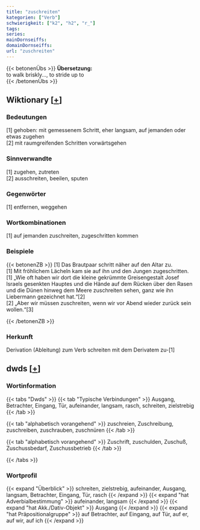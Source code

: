 ```yaml
---
title: "zuschreiten"
kategorien: ["Verb"]
schwierigkeit: ["k2", "h2", "r_"]
tags:
series:
mainDornseiffs:
domainDornseiffs:
url: "zuschreiten"
---
```


{{< betonenÜbs >}}
**Übersetzung:**  
to walk briskly..., to stride  up to  
{{< /betonenÜbs >}}

## Wiktionary [[+](https://de.wiktionary.org/wiki/zuschreiten)]

### Bedeutungen
[1] gehoben: mit gemessenem Schritt, eher langsam, auf jemanden oder etwas zugehen  
[2] mit raumgreifenden Schritten vorwärtsgehen  

### Sinnverwandte
[1] zugehen, zutreten  
[2] ausschreiten, beeilen, sputen  

### Gegenwörter
[1] entfernen, weggehen  

### Wortkombinationen
[1] auf jemanden zuschreiten, zugeschritten kommen  

### Beispiele
{{< betonenZB >}}
[1] Das Brautpaar schritt näher auf den Altar zu.  
[1] Mit fröhlichem Lächeln kam sie auf ihn und den Jungen zugeschritten.  
[1] „Wie oft haben wir dort die kleine gekrümmte Greisengestalt Josef lsraels gesenkten Hauptes und die Hände auf dem Rücken über den Rasen und die Dünen hinweg dem Meere zuschreiten sehen, ganz wie ihn Liebermann gezeichnet hat.“[2]  
[2] „Aber wir müssen zuschreiten, wenn wir vor Abend wieder zurück sein wollen.“[3]  

{{< /betonenZB >}}
### Herkunft
Derivation (Ableitung) zum Verb schreiten mit dem Derivatem zu-[1]  



## dwds [[+](https://www.dwds.de/wb/zuschreiten)]

### Wortinformation
{{< tabs "Dwds" >}}
{{< tab "Typische Verbindungen" >}}
Ausgang, Betrachter, Eingang, Tür, aufeinander, langsam, rasch, schreiten, zielstrebig
{{< /tab >}}

{{< tab "alphabetisch vorangehend" >}}
zuschreien, Zuschreibung, zuschreiben, zuschrauben, zuschnüren
{{< /tab >}}

{{< tab "alphabetisch vorangehend" >}}
Zuschrift, zuschulden, Zuschuß, Zuschussbedarf, Zuschussbetrieb
{{< /tab >}}

{{< /tabs >}}

### Wortprofil
{{< expand "Überblick" >}} schreiten, zielstrebig, aufeinander, Ausgang, langsam, Betrachter, Eingang, Tür, rasch {{< /expand >}}
{{< expand "hat Adverbialbestimmung" >}} aufeinander, langsam {{< /expand >}}
{{< expand "hat Akk./Dativ-Objekt" >}} Ausgang {{< /expand >}}
{{< expand "hat Präpositionalgruppe" >}} auf Betrachter, auf Eingang, auf Tür, auf er, auf wir, auf ich {{< /expand >}}

